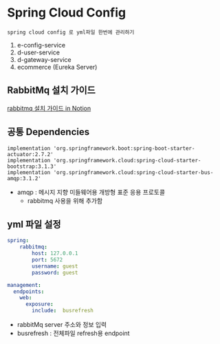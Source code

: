 # Spring Cloud Config 

``` text
spring cloud config 로 yml파일 한번에 관리하기 
```
1. e-config-service
2. d-user-service
3. d-gateway-service
4. ecommerce (Eureka Server) 

## RabbitMq 설치 가이드

[rabbitmq 설치 가이드 in Notion](https://absorbing-brain-061.notion.site/Rabbit-MQ-c093020f8d614a738e8903d3cd29878c)

## 공통 Dependencies

```text
implementation 'org.springframework.boot:spring-boot-starter-actuator:2.7.2'
implementation 'org.springframework.cloud:spring-cloud-starter-bootstrap:3.1.3'
implementation 'org.springframework.cloud:spring-cloud-starter-bus-amqp:3.1.2'
```

- amqp : 메시지 지향 미들웨어용 개방형 표준 응용 프로토콜
  - rabbitmq 사용을 위해 추가함

## yml 파일 설정

```yaml
spring:
	rabbitmq:  
	    host: 127.0.0.1
	    port: 5672 
	    username: guest
	    password: guest

management:
  endpoints:
    web:
      exposure:
        include:  busrefresh
```

- rabbitMq server 주소와 정보 입력
- busrefresh : 전체파일 refresh용 endpoint